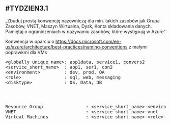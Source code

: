 ## #TYDZIEN3.1 

„Zbuduj prostą konwencję nazewniczą dla min. takich zasobów jak Grupa Zasobów, VNET, Maszyn Wirtualna, Dysk, Konta składowania danych. Pamiętaj o ograniczeniach w nazywaniu zasobów, które występują w Azure”

Konwencja w oparciu o https://docs.microsoft.com/en-us/azure/architecture/best-practices/naming-conventions z małymi poprawkmi dla VMs

<P><PRE>
&lt;globally unique name&gt;: app1data, service1, convers2 
&lt;service_short_name&gt;  : app1, ser1, con2 
&lt;environment&gt;         : dev, prod, QA 
&lt;role&gt;                : sql, web, messaging
&lt;disktype&gt;            : OS, Data, DB
</P>

<P><PRE>
Resource Group                : &lt;service_short_name&gt-&lt;environment&gt-rg     example: app1-test-rg 
VNET                          : &lt;service short name&gt-vnet                      example: app1-vnet
Virtual Machines              : &lt;service short name&gt-&lt;role&gt-vm<number&gt  example: app1-sql-vm1 
Managed Disk name             : &lt;disktype&gtdisk&lt;number&gt                    example: OSdisk1 
Storage account name (data)   : &lt;globally unique name&gt&lt;number&gt            example: app1data001
Storage account name (disks)  : &lt;vm name without hyphens&gtst&lt;number&gt       example: app1sqlvm1st0
</P>

